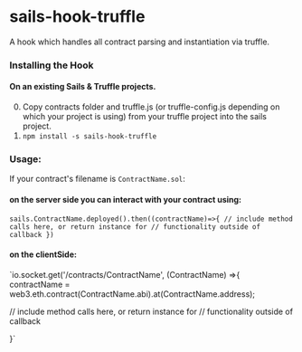 # sails-hook-truffle
A hook which handles all contract parsing and instantiation via truffle.

### Installing the Hook

#### On an existing Sails & Truffle projects.

0. Copy contracts folder and truffle.js (or truffle-config.js depending on which your project is using) from your truffle project into the sails project.
0. `npm install -s sails-hook-truffle`

### Usage:
If your contract's filename is `ContractName.sol`:

#### on the server side you can interact with your contract using:
`sails.ContractName.deployed().then((contractName)=>{
    // include method calls here, or return instance for
    // functionality outside of callback
})`

#### on the clientSide:
`io.socket.get('/contracts/ContractName', (ContractName) =>{
  contractName = web3.eth.contract(ContractName.abi).at(ContractName.address);

  // include method calls here, or return instance for
  // functionality outside of callback


  }`
